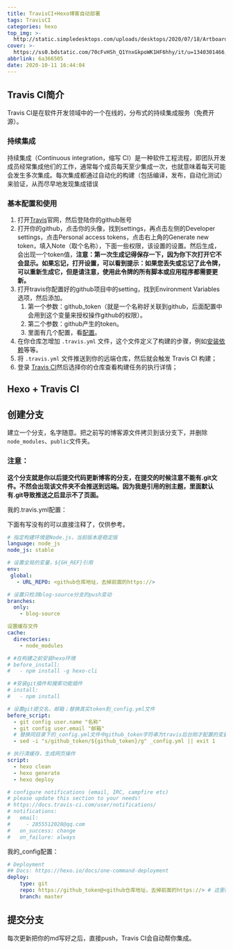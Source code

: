 ```yaml
---
title: TravisCI+Hexo博客自动部署
tags: TravisCI
categories: hexo
top_img: >-
  http://static.simpledesktops.com/uploads/desktops/2020/07/18/Artboard_1.png
cover: >-
  https://ss0.bdstatic.com/70cFvHSh_Q1YnxGkpoWK1HF6hhy/it/u=1340301466,160012850&fm=26&gp=0.jpg
abbrlink: 6a366505
date: 2020-10-11 16:44:04
---
```

##  Travis CI简介

Travis CI是在软件开发领域中的一个在线的，分布式的持续集成服务（免费开源）。

### 持续集成

持续集成（Continuous integration，缩写 CI）是一种软件工程流程，即团队开发成员经常集成他们的工作，通常每个成员每天至少集成一次，也就意味着每天可能会发生多次集成。每次集成都通过自动化的构建（包括编译，发布，自动化测试）来验证，从而尽早地发现集成错误

### 基本配置和使用

1.  打开[Travis](https://travis-ci.org/)官网，然后登陆你的github账号
2.  打开你的github，点击你的头像，找到settings，再点击左侧的Developer settings，点击Personal access tokens，点击右上角的Generate new token，填入Note（取个名称），下面一些权限，该设置的设置。然后生成，会出现一个token值，**注意：第一次生成记得保存一下，因为你下次打开它不会显示。如果忘记，打开设置，可以看到提示：如果您丢失或忘记了此令牌，可以重新生成它，但是请注意，使用此令牌的所有脚本或应用程序都需要更新。**
3.  打开travis你配置好的github项目中的setting，找到Environment Variables选项，然后添加。
    1.  第一个参数：github_token（就是一个名称好关联到github，后面配置中会用到这个变量来授权操作github的权限）。
    2.  第二个参数：github产生的token。
    3.  里面有几个配置，看[配置](https://docs.travis-ci.com/user/web-ui/#build-pushed-branches)。
4.  在你仓库怎增加 `.travis.yml` 文件，这个文件定义了构建的步骤，例如[安装依赖](https://docs.travis-ci.com/user/job-lifecycle/#customizing-the-installation-phase)等等。
5.  将 `.travis.yml` 文件推送到你的远端仓库，然后就会触发 Travis CI 构建；
6.  登录 [Travis CI](https://travis-ci.com/)然后选择你的仓库查看构建任务的执行详情；



## Hexo + Travis CI

## 创建分支

建立一个分支，名字随意。把之前写的博客源文件拷贝到该分支下，并删除`node_modules`、`public`文件夹。

### 注意：

**这个分支就是你以后提交代码更新博客的分支，在提交的时候注意不能有.git文件。不然会出现该文件夹不会推送到远端。因为我是引用的别主题，里面默认有.git导致推送之后显示不了页面。**

我的.travis.yml配置：

下面有写没有的可以直接注释了，仅供参考。

```yaml
# 指定构建环境是Node.js，当前版本是稳定版
language: node_js
node_js: stable

# 设置全局的变量，${GH_REF}引用
env:
 global:
   - URL_REPO: <github仓库地址，去掉前面的https://>

# 设置只检测blog-source分支的push变动
branches:
  only:
    - blog-source

设置缓存文件
cache:
  directories:
    - node_modules

# #在构建之前安装hexo环境
# before_install:
#   - npm install -g hexo-cli

# #安装git插件和搜索功能插件
# install:
#   - npm install

# 设置git提交名，邮箱；替换真实token到_config.yml文件
before_script:
  - git config user.name "名称"
  - git config user.email "邮箱"
  # 替换同目录下的_config.yml文件中github_token字符串为travis后台刚才配置的变量(Environment Variables中的${github_token})，注>意此处sed命令用了双引号。单引号无效！
  - sed -i "s/github_token/${github_token}/g" _config.yml || exit 1

# 执行清缓存，生成网页操作
script:
  - hexo clean
  - hexo generate
  - hexo deploy

# configure notifications (email, IRC, campfire etc)
# please update this section to your needs!
# https://docs.travis-ci.com/user/notifications/
# notifications:
#   email:
#     - 2855512028@qq.com
#   on_success: change
#   on_failure: always
```

我的_config配置：

```yaml
# Deployment
## Docs: https://hexo.io/docs/one-command-deployment
deploy:
    type: git
    repo: https://github_token@<github仓库地址，去掉前面的https://> # 这里的github_token就是前面脚本替换的位置，在.travis.yml 文件中，会使用环境变量 GH_TOKEN 替换掉它的。因为构建机器上没有配置 ssh 免密，所以需要使用这种 token+http 的方式实现代码的推送
    branch: master
```

## 提交分支

每次更新把你的md写好之后，直接push，Travis CI会自动帮你集成。



